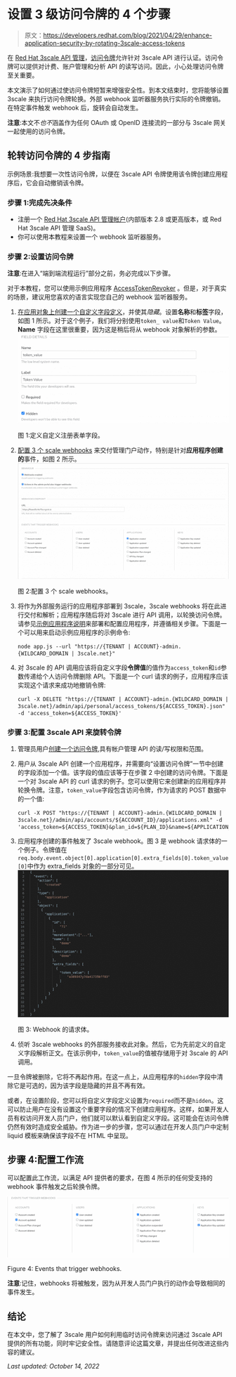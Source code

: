 # 设置 3 级访问令牌的 4 个步骤

> 原文：<https://developers.redhat.com/blog/2021/04/29/enhance-application-security-by-rotating-3scale-access-tokens>

在 [Red Hat 3scale API 管理](/products/3scale/overview)，[访问令牌](https://access.redhat.com/documentation/en-us/red_hat_3scale/2-saas/html/admin_portal_guide/tokens)允许针对 3scale API 进行认证。访问令牌可以提供对计费、账户管理和分析 API 的读写访问。因此，小心处理访问令牌至关重要。

本文演示了如何通过使访问令牌短暂来增强安全性。到本文结束时，您将能够设置 3scale 来执行访问令牌轮换。外部 webhook 监听器服务执行实际的令牌撤销。在特定事件触发 webhook 后，旋转会自动发生。

**注意**:本文不*也不*涵盖作为任何 OAuth 或 OpenID 连接流的一部分与 3scale 网关一起使用的访问令牌。

## 轮转访问令牌的 4 步指南

示例场景:我想要一次性访问令牌，以便在 3scale API 令牌使用该令牌创建应用程序后，它会自动撤销该令牌。

### 步骤 1:完成先决条件

*   注册一个 [Red Hat 3scale API 管理帐户](https://www.3scale.net/)(内部版本 2.8 或更高版本，或 Red Hat 3scale API 管理 SaaS)。
*   你可以使用本教程来设置一个 webhook 监听器服务。

### 步骤 2:设置访问令牌

**注意**:在进入“端到端流程运行”部分之前，务必完成以下步骤。

对于本教程，您可以使用示例应用程序 [AccessTokenRevoker](https://github.com/samugi/3scale-AccessTokenRevoker/tree/demo) 。但是，对于真实的场景，建议用您喜欢的语言实现您自己的 webhook 监听器服务。

1.  [在应用对象上创建一个自定义字段定义](https://access.redhat.com/documentation/en-us/red_hat_3scale_api_management/2.9/html/creating_the_developer_portal/custom-signup-fields)，并使其*隐藏*。设置**名称**和**标签**字段，如图 1 所示。对于这个例子，我们将分别使用`token_ value`和`Token Value`。 **Name** 字段在这里很重要，因为这是稍后将从 webhook 对象解析的参数。[![](img/c59c467213926d2627c8b89efa7c243b.png "tokenvalue")](/sites/default/files/blog/2020/10/tokenvalue.png)

    图 1:定义自定义注册表单字段。

    
2.  [配置 3 个 scale webhooks](https://access.redhat.com/documentation/en-us/red_hat_3scale_api_management/2.9/html/creating_the_developer_portal/webhooks#introducing_webhooks) 来交付管理门户动作，特别是针对**应用程序创建的**事件，如图 2 所示。[![](img/ea08147bf1194cfc5384383ede29e50a.png "webhook_config")](/sites/default/files/blog/2020/10/webhook_config.png)

    图 2:配置 3 个 scale webhooks。

3.  将作为外部服务运行的应用程序部署到 3scale，3scale webhooks 将在此进行交付和解析；应用程序随后将对 3scale 进行 API 调用，以轮换访问令牌。请参见[示例应用程序说明](https://github.com/samugi/3scale-AccessTokenRevoker/blob/demo/README.md)来部署和配置应用程序，并遵循相关步骤。下面是一个可以用来启动示例应用程序的示例命令:

    ```
    node app.js --url "https://{TENANT | ACCOUNT}-admin.{WILDCARD_DOMAIN | 3scale.net}"

    ```

4.  对 3scale 的 API 调用应该将自定义字段**令牌值**的值作为`access_token`和`id`参数传递给个人访问令牌删除 API。下面是一个 curl 请求的例子，应用程序应该实现这个请求来成功地撤销令牌:

    ```
    curl -X DELETE "https://{TENANT | ACCOUNT}-admin.{WILDCARD_DOMAIN | 3scale.net}/admin/api/personal/access_tokens/${ACCESS_TOKEN}.json" -d 'access_token=${ACCESS_TOKEN}'
    ```

### 步骤 3:配置 3scale API 来旋转令牌

1.  管理员用户[创建一个访问令牌](https://access.redhat.com/documentation/en-us/red_hat_3scale_api_management/2.9/html/admin_portal_guide/tokens#creating-access-tokens),具有帐户管理 API 的读/写权限和范围。
2.  用户从 3scale API 创建一个应用程序，并需要向“设置访问令牌”一节中创建的字段添加一个值。该字段的值应该等于在步骤 2 中创建的访问令牌。下面是一个对 3scale API 的 curl 请求的例子。您可以使用它来创建新的应用程序并轮换令牌。注意，`token_value`字段包含访问令牌，作为请求的 POST 数据中的一个值:

    ```
    curl -X POST "https://{TENANT | ACCOUNT}-admin.{WILDCARD_DOMAIN | 3scale.net}/admin/api/accounts/${ACCOUNT_ID}/applications.xml" -d 'access_token=${ACCESS_TOKEN}&plan_id=${PLAN_ID}&name=${APPLICATION_NAME}&description=demo&token_value=${ACCESS_TOKEN}'

    ```

3.  应用程序创建的事件触发了 3scale webhook。图 3 是 webhook 请求体的一个例子。令牌值在`req.body.event.object[0].application[0].extra_fields[0].token_value[0]`中作为 extra_fields 对象的一部分可见。[![](img/a98bebb052b1ded837b4c06fa540b742.png "object")](/sites/default/files/blog/2020/10/object.png)

    图 3: Webhook 的请求体。

    
4.  侦听 3scale webhooks 的外部服务接收此对象。然后，它为先前定义的自定义字段解析正文。在该示例中，`token_value`的值被存储用于对 3scale 的 API 调用。

一旦令牌被删除，它将不再起作用。在这一点上，从应用程序的`hidden`字段中清除它是可选的，因为该字段是隐藏的并且不再有效。

或者，在设置阶段，您可以将自定义字段定义设置为`required`而不是`hidden`。这可以防止用户在没有设置这个重要字段的情况下创建应用程序。这样，如果开发人员有权访问开发人员门户，他们就可以默认看到自定义字段。这可能会在访问令牌仍然有效时造成安全威胁。作为进一步的步骤，您可以通过在开发人员门户中定制 liquid 模板来确保该字段不在 HTML 中呈现。

## 步骤 4:配置工作流

可以配置此工作流，以满足 API 提供者的要求，在图 4 所示的任何受支持的 webhook 事件触发之后轮换令牌。

[![](img/fc7efd3efa4453b76560925546e751c9.png "webhook_events")](/sites/default/files/blog/2020/10/webhook_events.png)

Figure 4: Events that trigger webhooks.

**注意**:记住，webhooks 将被触发，因为从开发人员门户执行的动作会导致相同的事件发生。

## 结论

在本文中，您了解了 3scale 用户如何利用临时访问令牌来访问通过 3scale API 提供的所有功能，同时牢记安全性。请随意评论这篇文章，并提出任何改进这些内容的建议。

*Last updated: October 14, 2022*